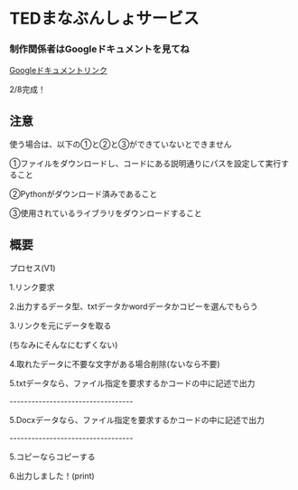 <h1>TEDまなぶんしょサービス</h1> 
<h3>制作関係者はGoogleドキュメントを見てね</h3>
<a href="https://docs.google.com/document/d/1RYEUh9IXt3JfmPwHnwNlk2qALqEkaAFnNpdqdd57hcA/edit?tab=t.0">Googleドキュメントリンク</a>
<p>2/8完成！</p>

<h2>注意</h2>
<p>使う場合は、以下の①と②と③ができていないとできません</p>
<p>①ファイルをダウンロードし、コードにある説明通りにパスを設定して実行すること</p>
<p>②Pythonがダウンロード済みであること</p>
<p>③使用されているライブラリをダウンロードすること</p>

<h2>概要</h2>
<p>プロセス(V1)</p>
<p>1.リンク要求</p>
<p>2.出力するデータ型、txtデータかwordデータかコピーを選んでもらう</p>
<p>3.リンクを元にデータを取る</p>
<p>(ちなみにそんなにむずくない)</p>
<p>4.取れたデータに不要な文字がある場合削除(ないなら不要)</p>
<p>5.txtデータなら、ファイル指定を要求するかコードの中に記述で出力</p>
<p>----------------------------------</p>
<p>5.Docxデータなら、ファイル指定を要求するかコードの中に記述で出力</p>
<p>----------------------------------</p>
<p>5.コピーならコピーする</p>
<p>6.出力しました！(print)</p>

